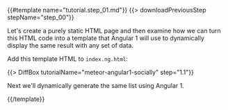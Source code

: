 {{#template name="tutorial.step_01.md"}}
{{> downloadPreviousStep stepName="step_00"}}

Let's create a purely static HTML page and then examine how we can turn this HTML code into a template that Angular 1 will use to dynamically display the same result with any set of data.

Add this template HTML to `index.ng.html`:

{{> DiffBox tutorialName="meteor-angular1-socially" step="1.1"}}

Next we'll dynamically generate the same list using Angular 1.

{{/template}}
